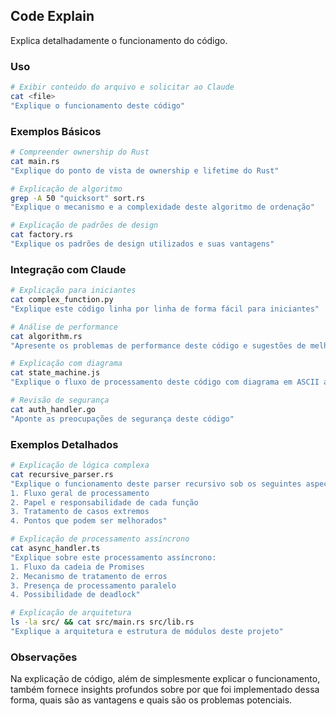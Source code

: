 ## Code Explain

Explica detalhadamente o funcionamento do código.

### Uso

```bash
# Exibir conteúdo do arquivo e solicitar ao Claude
cat <file>
"Explique o funcionamento deste código"
```

### Exemplos Básicos

```bash
# Compreender ownership do Rust
cat main.rs
"Explique do ponto de vista de ownership e lifetime do Rust"

# Explicação de algoritmo
grep -A 50 "quicksort" sort.rs
"Explique o mecanismo e a complexidade deste algoritmo de ordenação"

# Explicação de padrões de design
cat factory.rs
"Explique os padrões de design utilizados e suas vantagens"
```

### Integração com Claude

```bash
# Explicação para iniciantes
cat complex_function.py
"Explique este código linha por linha de forma fácil para iniciantes"

# Análise de performance
cat algorithm.rs
"Apresente os problemas de performance deste código e sugestões de melhoria"

# Explicação com diagrama
cat state_machine.js
"Explique o fluxo de processamento deste código com diagrama em ASCII art"

# Revisão de segurança
cat auth_handler.go
"Aponte as preocupações de segurança deste código"
```

### Exemplos Detalhados

```bash
# Explicação de lógica complexa
cat recursive_parser.rs
"Explique o funcionamento deste parser recursivo sob os seguintes aspectos:
1. Fluxo geral de processamento
2. Papel e responsabilidade de cada função
3. Tratamento de casos extremos
4. Pontos que podem ser melhorados"

# Explicação de processamento assíncrono
cat async_handler.ts
"Explique sobre este processamento assíncrono:
1. Fluxo da cadeia de Promises
2. Mecanismo de tratamento de erros
3. Presença de processamento paralelo
4. Possibilidade de deadlock"

# Explicação de arquitetura
ls -la src/ && cat src/main.rs src/lib.rs
"Explique a arquitetura e estrutura de módulos deste projeto"
```

### Observações

Na explicação de código, além de simplesmente explicar o funcionamento, também fornece insights profundos sobre por que foi implementado dessa forma, quais são as vantagens e quais são os problemas potenciais.
